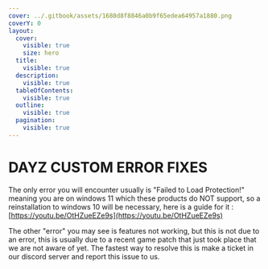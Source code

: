 ```yaml
---
cover: ../.gitbook/assets/1680d8f8846a0b9f65edea64957a1880.png
coverY: 0
layout:
  cover:
    visible: true
    size: hero
  title:
    visible: true
  description:
    visible: true
  tableOfContents:
    visible: true
  outline:
    visible: true
  pagination:
    visible: true
---
```


# DAYZ CUSTOM ERROR FIXES

The only error you will encounter usually is "Failed to Load Protection!" meaning you are on windows 11 which these products do NOT support, so a reinstallation to windows 10 will be necessary, here is a guide for it : [https://youtu.be/OtHZueEZe9s](https://youtu.be/OtHZueEZe9s)

The other "error" you may see is features not working, but this is not due to an error, this is usually due to a recent game patch that just took place that we are not aware of yet. The fastest way to resolve this is make a ticket in our discord server and report this issue to us.
